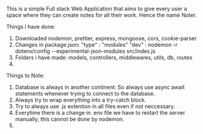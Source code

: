This is a simple Full stack Web Application that aims to give every user a space where they can create notes for all their work. 
Hence the name Noter.

Things I have done:
1. Downloaded nodemon, prettier, express, mongoose, cors, cookie-parser
2. Changes in package.json: 
    "type" : "modules"
    "dev" : nodemon -r dotenv/config --experimental-json-modules src/index.js
3. Folders i have made:
    models, controllers, middlewares, utils, db, routes
4. 

Things to Note:
1. Database is always in another continent: So always use async await statements whenever trying to connect to the database.
2. Always try to wrap everything into a try-catch block.
3. Try to always use .js extention in all files even if not neccessary.
4. Everytime there is a change in .env file we have to restart the server manually, this cannot be done by nodemon.
5. 
